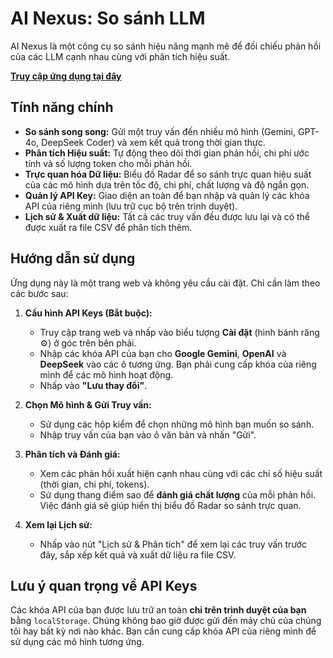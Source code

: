 # AI Nexus: So sánh LLM

AI Nexus là một công cụ so sánh hiệu năng mạnh mẽ để đối chiếu phản hồi của các LLM cạnh nhau cùng với phân tích hiệu suất.

**[Truy cập ứng dụng tại đây](https://ai-nexus-pro-omega.vercel.app/)**

## Tính năng chính

*   **So sánh song song:** Gửi một truy vấn đến nhiều mô hình (Gemini, GPT-4o, DeepSeek Coder) và xem kết quả trong thời gian thực.
*   **Phân tích Hiệu suất:** Tự động theo dõi thời gian phản hồi, chi phí ước tính và số lượng token cho mỗi phản hồi.
*   **Trực quan hóa Dữ liệu:** Biểu đồ Radar để so sánh trực quan hiệu suất của các mô hình dựa trên tốc độ, chi phí, chất lượng và độ ngắn gọn.
*   **Quản lý API Key:** Giao diện an toàn để bạn nhập và quản lý các khóa API của riêng mình (lưu trữ cục bộ trên trình duyệt).
*   **Lịch sử & Xuất dữ liệu:** Tất cả các truy vấn đều được lưu lại và có thể được xuất ra file CSV để phân tích thêm.

## Hướng dẫn sử dụng

Ứng dụng này là một trang web và không yêu cầu cài đặt. Chỉ cần làm theo các bước sau:

1.  **Cấu hình API Keys (Bắt buộc):**
    *   Truy cập trang web và nhấp vào biểu tượng **Cài đặt** (hình bánh răng ⚙️) ở góc trên bên phải.
    *   Nhập các khóa API của bạn cho **Google Gemini**, **OpenAI** và **DeepSeek** vào các ô tương ứng. Bạn phải cung cấp khóa của riêng mình để các mô hình hoạt động.
    *   Nhấp vào **"Lưu thay đổi"**.

2.  **Chọn Mô hình & Gửi Truy vấn:**
    *   Sử dụng các hộp kiểm để chọn những mô hình bạn muốn so sánh.
    *   Nhập truy vấn của bạn vào ô văn bản và nhấn "Gửi".

3.  **Phân tích và Đánh giá:**
    *   Xem các phản hồi xuất hiện cạnh nhau cùng với các chỉ số hiệu suất (thời gian, chi phí, tokens).
    *   Sử dụng thang điểm sao để **đánh giá chất lượng** của mỗi phản hồi. Việc đánh giá sẽ giúp hiển thị biểu đồ Radar so sánh trực quan.

4.  **Xem lại Lịch sử:**
    *   Nhấp vào nút "Lịch sử & Phân tích" để xem lại các truy vấn trước đây, sắp xếp kết quả và xuất dữ liệu ra file CSV.

## Lưu ý quan trọng về API Keys

Các khóa API của bạn được lưu trữ an toàn **chỉ trên trình duyệt của bạn** bằng `localStorage`. Chúng không bao giờ được gửi đến máy chủ của chúng tôi hay bất kỳ nơi nào khác. Bạn cần cung cấp khóa API của riêng mình để sử dụng các mô hình tương ứng.